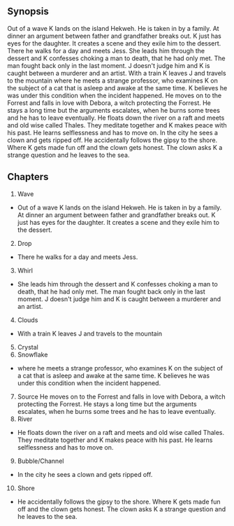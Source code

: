 ## Synopsis

Out of a wave K lands on the island Hekweh. He is taken in by a family. At dinner an argument between father and grandfather breaks out. K just has eyes for the daughter. It creates a scene and they exile him to the dessert. There he walks for a day and meets Jess. She leads him through the dessert and K confesses choking a man to death, that he had only met. The man fought back only in the last moment. J doesn't judge him and K is caught between a murderer and an artist. With a train K leaves J and travels to the mountain where he meets a strange professor, who examines K on the subject of a cat that is asleep and awake at the same time. K believes he was under this condition when the incident happened. He moves on to the Forrest and falls in love with Debora, a witch protecting the Forrest. He stays a long time but the arguments escalates, when he burns some trees and he has to leave eventually. He floats down the river on a raft and meets and old wise called Thales. They meditate together and K makes peace with his past. He learns selflessness and has to move on. In the city he sees a clown and gets ripped off. He accidentally follows the gipsy to the shore. Where K gets made fun off and the clown gets honest. The clown asks K a strange question and he leaves to the sea.


## Chapters

1. Wave
  * Out of a wave K lands on the island Hekweh. He is taken in by a family. At dinner an argument between father and grandfather breaks out. K just has eyes for the daughter. It creates a scene and they exile him to the dessert.
2. Drop
  * There he walks for a day and meets Jess.
3. Whirl
 * She leads him through the dessert and K confesses choking a man to death, that he had only met. The man fought back only in the last moment. J doesn't judge him and K is caught between a murderer and an artist.
4. Clouds
  * With a train K leaves J and travels to the mountain
5. Crystal
6. Snowflake
  * where he meets a strange professor, who examines K on the subject of a cat that is asleep and awake at the same time. K believes he was under this condition when the incident happened.
7. Source
He moves on to the Forrest and falls in love with Debora, a witch protecting the Forrest. He stays a long time but the arguments escalates, when he burns some trees and he has to leave eventually.
8. River
  * He floats down the river on a raft and meets and old wise called Thales. They meditate together and K makes peace with his past. He learns selflessness and has to move on.
9. Bubble/Channel
  * In the city he sees a clown and gets ripped off.
10. Shore
 * He accidentally follows the gipsy to the shore. Where K gets made fun off and the clown gets honest. The clown asks K a strange question and he leaves to the sea.
